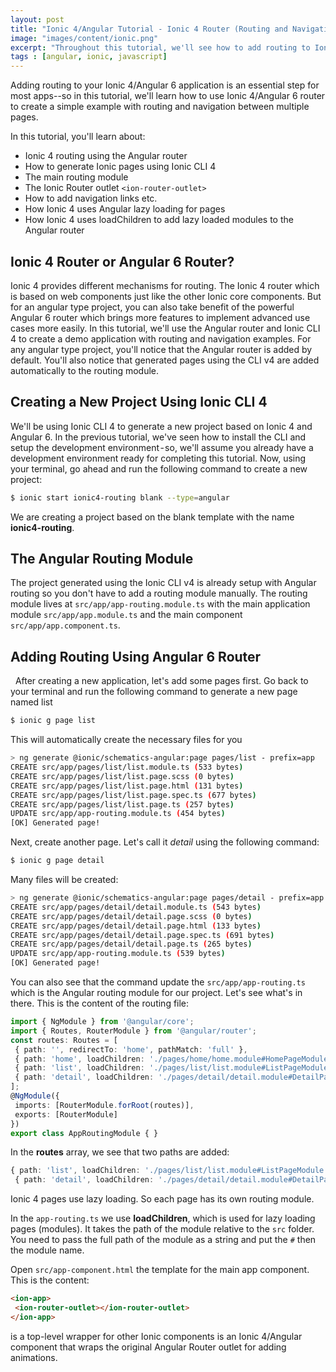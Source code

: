 ```yaml
---
layout: post
title: "Ionic 4/Angular Tutorial - Ionic 4 Router (Routing and Navigation Example)"
image: "images/content/ionic.png"
excerpt: "Throughout this tutorial, we'll see how to add routing to Ionic 4 with the Angular 6 router" 
tags : [angular, ionic, javascript] 
---
```



Adding routing to your Ionic 4/Angular 6 application is an essential step for most apps--so in this tutorial, we'll learn how to use Ionic 4/Angular 6 router to create a simple example with routing and navigation between multiple pages.

In this tutorial, you'll learn about:

- Ionic 4 routing using the Angular router
- How to generate Ionic pages using Ionic CLI 4
- The main routing module
- The Ionic Router outlet `<ion-router-outlet>`
- How to add navigation links etc.
- How Ionic 4 uses Angular lazy loading for pages
- How Ionic 4 uses loadChildren to add lazy loaded modules to the Angular router

## Ionic 4 Router or Angular 6 Router?


Ionic 4 provides different mechanisms for routing. The Ionic 4 router which is based on web components just like the other Ionic core components.   But for an angular type project, you can also take benefit of the powerful Angular 6 router which brings more features to implement advanced use cases   more easily. In this tutorial, we'll use the Angular router and Ionic CLI 4  to create a demo application with routing and navigation examples.
For any angular type project, you'll notice that the Angular router is added by default.
You'll also notice that generated pages using the CLI v4 are added automatically to the routing module. 
 
## Creating a New Project Using  Ionic CLI 4

We'll be using Ionic CLI 4 to generate a new project based on Ionic 4 and Angular 6. In the previous tutorial, we've seen how to install the CLI and setup the development environment - so, we'll assume you already have a development environment ready for completing this tutorial. Now, using your terminal, go ahead and run the following command to create a new project:

```bash
$ ionic start ionic4-routing blank --type=angular
```

We are creating a project based on the blank template with the name **ionic4-routing**.

## The Angular Routing Module

The project generated using the Ionic CLI v4 is already setup with Angular routing so you don't have to add a routing module manually. The routing module lives at `src/app/app-routing.module.ts` with the main application module `src/app/app.module.ts` and the main component `src/app/app.component.ts`.

## Adding Routing Using Angular 6 Router
 
After creating a new application, let's add some pages first. Go back to your terminal and run the following command to generate a new page named list

```bash
$ ionic g page list
```

This will automatically create the necessary files for you

```bash
> ng generate @ionic/schematics-angular:page pages/list - prefix=app
CREATE src/app/pages/list/list.module.ts (533 bytes)
CREATE src/app/pages/list/list.page.scss (0 bytes)
CREATE src/app/pages/list/list.page.html (131 bytes)
CREATE src/app/pages/list/list.page.spec.ts (677 bytes)
CREATE src/app/pages/list/list.page.ts (257 bytes)
UPDATE src/app/app-routing.module.ts (454 bytes)
[OK] Generated page!
```

Next, create another page. Let's call it *detail* using the following command:

```bash
$ ionic g page detail
```

Many files will be created:

```bash
> ng generate @ionic/schematics-angular:page pages/detail - prefix=app
CREATE src/app/pages/detail/detail.module.ts (543 bytes)
CREATE src/app/pages/detail/detail.page.scss (0 bytes)
CREATE src/app/pages/detail/detail.page.html (133 bytes)
CREATE src/app/pages/detail/detail.page.spec.ts (691 bytes)
CREATE src/app/pages/detail/detail.page.ts (265 bytes)
UPDATE src/app/app-routing.module.ts (539 bytes)
[OK] Generated page!
```

You can also see that the command update the `src/app/app-routing.ts` which is the Angular routing module for our project. Let's see what's in there. This is the content of the routing file:

```ts
import { NgModule } from '@angular/core';
import { Routes, RouterModule } from '@angular/router';
const routes: Routes = [
 { path: '', redirectTo: 'home', pathMatch: 'full' },
 { path: 'home', loadChildren: './pages/home/home.module#HomePageModule' },
 { path: 'list', loadChildren: './pages/list/list.module#ListPageModule' },
 { path: 'detail', loadChildren: './pages/detail/detail.module#DetailPageModule' },
];
@NgModule({
 imports: [RouterModule.forRoot(routes)],
 exports: [RouterModule]
})
export class AppRoutingModule { }
```

In the **routes** array, we see that two paths are added:

```ts
{ path: 'list', loadChildren: './pages/list/list.module#ListPageModule' },
 { path: 'detail', loadChildren: './pages/detail/detail.module#DetailPageModule' },
```

Ionic 4 pages use lazy loading. So each page has its own routing module. 

In the `app-routing.ts` we use  **loadChildren**, which  is used for lazy loading pages (modules). It takes the path of the module relative to the `src` folder. You need to pass the full path of the module as a string and put the `#` then the module name.


Open `src/app-component.html` the template for the main app component. This is the content:

```html
<ion-app>
 <ion-router-outlet></ion-router-outlet>
</ion-app>
```

<ion-app> is a top-level wrapper for other Ionic components
<ion-router-outlet> is an Ionic 4/Angular component that wraps the original Angular Router outlet <router-outlet>for adding animations.